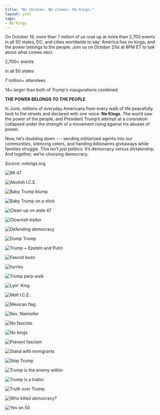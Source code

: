 ```yaml
---
title: "No thrones. No crowns. No kings."
layout: post
tags:
- No Kings
---
```


On October 18, more than 7 million of us rose up at more than 2,700 events in all 50 states, DC, and cities worldwide to say: America has no kings, and the power belongs to the people. Join us on October 21st at 8PM ET to talk about what comes next.

2,700+ events

in all 50 states

7 million+ attendees

14&times; larger than both of Trump's inaugurations combined

**THE POWER BELONGS TO THE PEOPLE**

In June, millions of everyday Americans from every walk of life peacefully took to the streets and declared with one voice: **No Kings.** The world saw the power of the people, and President Trump’s attempt at a coronation collapsed under the strength of a movement rising against his abuses of power.

Now, he’s doubling down --- sending militarized agents into our communities, silencing voters, and handing billionaires giveaways while families struggle. This isn’t just politics. It’s democracy versus dictatorship. And together, we’re choosing democracy.

Source: nokings.org

![86 47](/assets/2025-10-18-8647.jpg "86 47")

![Abolish I.C.E.](/assets/2025-10-18-abolish-ice.jpg "Abolish I.C.E.")

![Baby Trump blump](/assets/2025-10-18-baby-trump-blimp.jpg "Baby Trump blump")

![Baby Trump on a stick](/assets/2025-10-18-baby-trump-stick.jpg "Baby Trump on a stick")

![Clean-up on aisle 47](/assets/2025-10-18-clean-up-47.jpg "Clean-up on aisle 47")

![Clownish traitor](/assets/2025-10-18-clownish-traitor.jpg "Clownish traitor")

![Defending democracy](/assets/2025-10-18-defending-democracy.jpg "Defending democracy")

![Dump Trump](/assets/2025-10-18-dump-trump.jpg "Dump Trump")

![Trump + Epstein and Putin](/assets/2025-10-18-epstein-putin.jpg "Trump + Epstein and Putin")

![Fascist bozo](/assets/2025-10-18-fascist-bozo.jpg "Fascist bozo")

![furries](/assets/2025-10-18-furries.jpg "furries")

![Trump perp walk](/assets/2025-10-18-I-have-a-dream-protest-poster.jpg "Trump perp walk")

![Lyin' King](/assets/2025-10-18-lyin-king.jpg "Lyin' King")

![Melt I.C.E.](/assets/2025-10-18-melt-ice.jpg "Melt I.C.E.")

![Mexican flag](/assets/2025-10-18-mexican-flag.jpg "Mexican flag")

![Rev. Niemoller](/assets/2025-10-18-niemoller.jpg "Rev. Niemoller")

![No fascists](/assets/2025-10-18-no-fascists.jpg "No fascists")

![No kings](/assets/2025-10-18-no-kings.jpg "No kings")

![Prevent fascism](/assets/2025-10-18-prevent-fascism.jpg "Prevent fascism")

![Stand with immigrants](/assets/2025-10-18-stand-w-immigrants.jpg "Stand with immigrants")

![Stop Trump](/assets/2025-10-18-stop-trump.jpg "Stop Trump")

![Trump is the enemy within](/assets/2025-10-18-the-enemy-within.jpg "Trump is the enemy within")

![Trump is a traitor](/assets/2025-10-18-trump-is-a-traitor.jpg "Trump is a traitor")

![Truth over Trump](/assets/2025-10-18-truth-over-trump.jpg "Truth over Trump")

![Who killed democracy?](/assets/2025-10-18-who-killed-democracy.jpg "Who killed democracy?")

![Yes on 50](/assets/2025-10-18-yes-on-50.jpg "Yes on 50")
